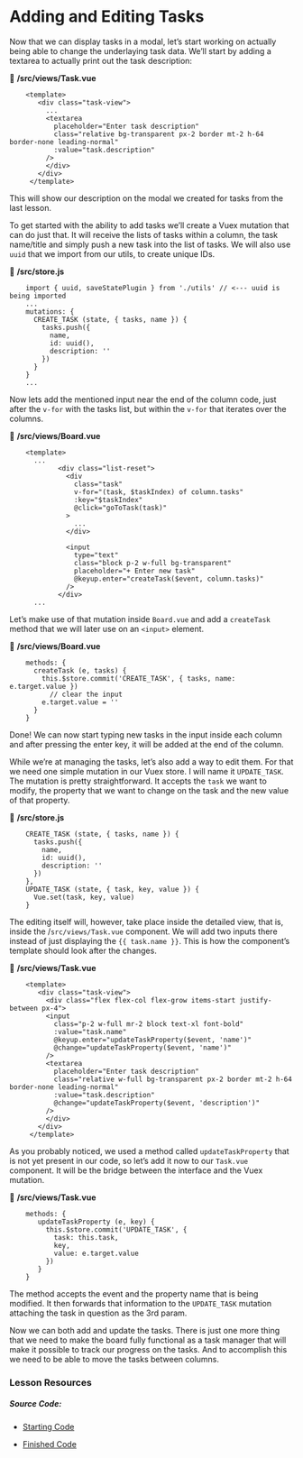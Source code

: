 Adding and Editing Tasks
========================

Now that we can display tasks in a modal, let’s start working on actually being able to change the underlaying task data. We’ll start by adding a textarea to actually print out the task description:

📃 **/src/views/Task.vue**

        <template>
           <div class="task-view">
             ...
             <textarea
               placeholder="Enter task description"
               class="relative bg-transparent px-2 border mt-2 h-64 border-none leading-normal"
               :value="task.description"
             />
             </div>
           </div>
         </template>
    

This will show our description on the modal we created for tasks from the last lesson.

To get started with the ability to add tasks we’ll create a Vuex mutation that can do just that. It will receive the lists of tasks within a column, the task name/title and simply push a new task into the list of tasks. We will also use `uuid` that we import from our utils, to create unique IDs.

📃 **/src/store.js**

        import { uuid, saveStatePlugin } from './utils' // <--- uuid is being imported
        ...
        mutations: {
          CREATE_TASK (state, { tasks, name }) {
            tasks.push({
              name,
              id: uuid(),
              description: ''
            })
          }
        }
        ...
    

Now lets add the mentioned input near the end of the column code, just after the `v-for` with the tasks list, but within the `v-for` that iterates over the columns.

📃 **/src/views/Board.vue**

        <template>
          ...
                <div class="list-reset">
                  <div
                    class="task"
                    v-for="(task, $taskIndex) of column.tasks"
                    :key="$taskIndex"
                    @click="goToTask(task)"
                  >
                    ...
                  </div>
        
                  <input
                    type="text"
                    class="block p-2 w-full bg-transparent"
                    placeholder="+ Enter new task"
                    @keyup.enter="createTask($event, column.tasks)"
                  />
                </div>
          ...
    

Let’s make use of that mutation inside `Board.vue` and add a `createTask` method that we will later use on an `<input>` element.

📃 **/src/views/Board.vue**

        methods: {
          createTask (e, tasks) {
            this.$store.commit('CREATE_TASK', { tasks, name: e.target.value })
              // clear the input
            e.target.value = ''
          }
        }
    

Done! We can now start typing new tasks in the input inside each column and after pressing the enter key, it will be added at the end of the column.

While we’re at managing the tasks, let’s also add a way to edit them. For that we need one simple mutation in our Vuex store. I will name it `UPDATE_TASK`. The mutation is pretty straightforward. It accepts the `task` we want to modify, the property that we want to change on the task and the new value of that property.

📃 **/src/store.js**

        CREATE_TASK (state, { tasks, name }) {
          tasks.push({
            name,
            id: uuid(),
            description: ''
          })
        },
        UPDATE_TASK (state, { task, key, value }) {
          Vue.set(task, key, value)
        }
    

The editing itself will, however, take place inside the detailed view, that is, inside the /`src/views/Task.vue` component. We will add two inputs there instead of just displaying the `{{ task.name }}`. This is how the component’s template should look after the changes.

📃 **/src/views/Task.vue**

        <template>
           <div class="task-view">
             <div class="flex flex-col flex-grow items-start justify-between px-4">
             <input
               class="p-2 w-full mr-2 block text-xl font-bold"
               :value="task.name"
               @keyup.enter="updateTaskProperty($event, 'name')"
               @change="updateTaskProperty($event, 'name')"
             />
             <textarea
               placeholder="Enter task description"
               class="relative w-full bg-transparent px-2 border mt-2 h-64 border-none leading-normal"
               :value="task.description"
               @change="updateTaskProperty($event, 'description')"
             />
             </div>
           </div>
         </template>
    

As you probably noticed, we used a method called `updateTaskProperty` that is not yet present in our code, so let’s add it now to our `Task.vue` component. It will be the bridge between the interface and the Vuex mutation.

📃 **/src/views/Task.vue**

        methods: {
           updateTaskProperty (e, key) {
             this.$store.commit('UPDATE_TASK', {
               task: this.task,
               key,
               value: e.target.value
             })
           }
        }
    

The method accepts the event and the property name that is being modified. It then forwards that information to the `UPDATE_TASK` mutation attaching the task in question as the 3rd param.

Now we can both add and update the tasks. There is just one more thing that we need to make the board fully functional as a task manager that will make it possible to track our progress on the tasks. And to accomplish this we need to be able to move the tasks between columns.

### Lesson Resources

##### Source Code:

*   [Starting Code](https://github.com/Code-Pop/watch-us-build-trello/releases/tag/lesson-3-complete)
    
*   [Finished Code](https://github.com/Code-Pop/watch-us-build-trello/releases/tag/lesson-4-complete)
